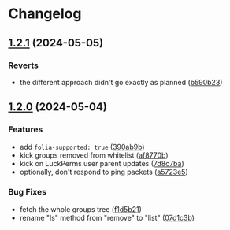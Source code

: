 # Changelog

## [1.2.1](https://github.com/voidpointer0x00/group-whitelist/compare/v1.2.0...v1.2.1) (2024-05-05)


### Reverts

* the different approach didn't go exactly as planned ([b590b23](https://github.com/voidpointer0x00/group-whitelist/commit/b590b23c32b89d85e29aeee94f3386a057c09adc))

## [1.2.0](https://github.com/voidpointer0x00/group-whitelist/compare/v1.1.0...v1.2.0) (2024-05-04)


### Features

* add `folia-supported: true` ([390ab9b](https://github.com/voidpointer0x00/group-whitelist/commit/390ab9ba6d825ebbb6e47e155bc835e203209e3e))
* kick groups removed from whitelist ([af8770b](https://github.com/voidpointer0x00/group-whitelist/commit/af8770ba6fff10ddbf548acba8bbd962704e93e0))
* kick on LuckPerms user parent updates ([7d8c7ba](https://github.com/voidpointer0x00/group-whitelist/commit/7d8c7ba525450416e4581c696e3e4cb66e916c4e))
* optionally, don't respond to ping packets ([a5723e5](https://github.com/voidpointer0x00/group-whitelist/commit/a5723e55b04a5043da1579988da6ccc80fac174b))


### Bug Fixes

* fetch the whole groups tree ([f1d5b21](https://github.com/voidpointer0x00/group-whitelist/commit/f1d5b21836c0849494276fa616fdadb107a8919c))
* rename "ls" method from "remove" to "list" ([07d1c3b](https://github.com/voidpointer0x00/group-whitelist/commit/07d1c3bb2bd1977ccefdc14d84cd3d4aa4b8618e))
